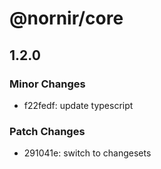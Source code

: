# @nornir/core

## 1.2.0

### Minor Changes

- f22fedf: update typescript

### Patch Changes

- 291041e: switch to changesets
